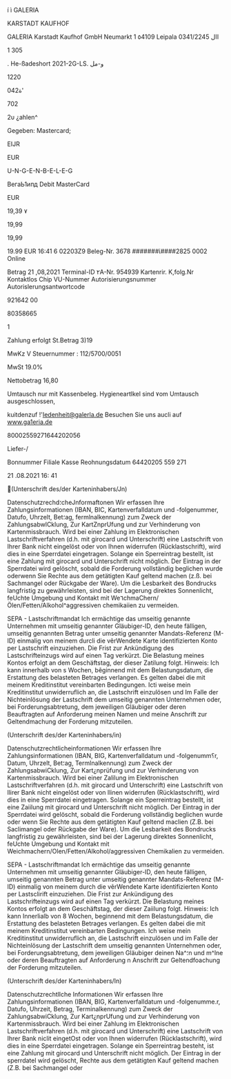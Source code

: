 í ì
GALERIA

KARSTADT  KAUFHOF

GALERIA Karstadt Kaufhof GmbH
Neumarkt 1
٥4109  Leipala
0341/2245
اال

1
305

.  He-ßadeshort  2021-2G-LS.
و-مل

1220

 04ة2'

702

2υ  ¿ahlen^

Gegeben:
Mastercard;

EIJR

EUR

U-N-G-E-N-B-E-L-E-G

ВегаЬ1ипд  Debit  MasterCard

EUR

19,39  ٧

19,99

19,99

19.99  EUR
16:41
6
02203Ζ9
Beleg-Nr.  3678
#######ί####2825
0002
Online

Betrag
21 ,08,2021
Terminal-ID
٢A-Nr.  954939
Kartenrir.
K,folg.Nr
Kontaktlos  Chip
VU-Nummer
Autorisierungsnummer
Autorislerungsantwortcode

921642
00

80358665

1

Zahlung  erfolgt
St.Betrag
3)19

MwKz
V
Steuernummer :  112/5700/0051

MwSt
19.0%

Nettobetrag
16,80

Umtausch  nur  mit  Kassenbeleg.
Hygieneartlkel  sind  ٧om
Umtausch  ausgeschlossen,

kuitdenzuf !'Iedenheit@galerla.de
Besuchen  Sie  uns  aucli  auf
www.ga1eria.de

80002559271644202056

Liefer-/

Bonnummer  Filiale  Kasse  Reohnungsdatum
64420205  559
271

21 .08.2021  16: 41

(Unterschrift des/der Karteninhabers/Jn)

Datenschutzrechd؛cheJnformaftonen
Wir  erfassen  Ihre  Zahlungsinformationen  (IBAN,  BIC,  Kartenverfalldatum
und -folgenummer, Datufo, Uhrzelt, Bet؛ag, fermlnalkennung) zum Zweck
der  ZahlungsabwlCklung,  Zur  KartZnprUfung  und  zur  Verhinderung  von
Kartenmissbrauch.
Wird  bei  einer  Zahlung  im  Elektronischen  Lastschriftverfahren  (d.h.  mit
girocard  und  Unterschrift)  eine  Lastschrift  von  Ihrer  Bank  nicht  eingelöst
oder  von  Ihnen  widerrufen  (Rücklastschrift),  wird  dies  in  eine  Sperrdatei
eingetragen.  Solange  ein  Sperreintrag  bestellt,  ist  eine  Zahlung  mit
girocard und  Unterschrift nicht möglich. Der  Eintrag in der Sperrdatei wird
gelöscht, sobald die Forderung vollständig beglichen wurde oderwenn Sie
Rechte aus dem getätigten Kauf geltend machen (z.ß. bei Sachmangel oder
Rückgabe der Ware).
Um  die  Lesbarkeit  des  Bondrucks  langfristig  zu  gewährleisten,  sind  bei  der
Lagerung  direktes  Sonnenlicht,  feUchte  Umgebung  und  Kontakt  mit
We٦chmaChern/Ölen/Fetten/Alkohol^aggressiven chemikaiien zu vermeiden.

SEPA  -  Lastschriftmandat
Ich  ermächtige  das  umseitig  genannte  Unternehmen  mit  umseitig
genannter  Gläubiger-ID,  den  heute  fälligen,  umseitig  genannten  Betrag
unter umseitig  genannter Mandats-Referenz  (M-ID)  einmalig  von  meinem
durcli  die  vẽrWendete  Karte  identifizierten  Konto  per  Lastschrift
einzuziehen.  Die  Frist  zur  Ankündigung  des  Lastschrifteinzugs  wird  auf
einen  Tag  verkürzt.  Die  Belastung  meines  Kontos  erfolgt  an  dem
Geschäftstag,  der  dieser Zatilung  folgt.  Hinweis:  Ich  kann  innerhalb von  s
Wochen,  bẽginnend  mit  dem  Belastungsdatum,  die  Erstattung  des
belasteten  Betrages  verlangen.  Es  gelten  dabei  die  mit  meinem
Kreditinstitut vereinbarten  Bedingungen.
Icti weise mein Kreditinstitut unwiderruflich an, die Lastschrift einzulösen
und  Im  Falle  der  Nichteinlösung  der  Lastschrift  dem  umseitig  genannten
Unternehmen  oder,  bei  Forderungsabtretung,  dem  jeweiligen  Gläubiger
oder  deren  Beauftragten  auf  Anforderung  meinen  Namen  und  meine
Anschrift zur Geltendmachung der Forderung mitzuteilen.

(Unterschrift des/der Karteninhabers/in)

Datenschutzrechtlicheinformationen
Wir  erfassen  Ihre  Zahlungsinformationen  (IBAN,  BIG,  Kartenverfalldatum
und -folgenumm؟r, Datum, Uhrzelt, Bet؛ag, Termlnalkennung) zum Zweck
der  ZahlungsabwiCklung,  Zur  Kart¿nprüfung  und  zur  Verhinderung  von
Kartenmissbrauch.
Wird  bei  einer  Zalilung  im  Elektronischen  Lastschriftverfahren  (d.h.  mit
girocard  und  Unterschrift)  eine  Lastschrift  von  llirer  Bank  nicht eingelöst
oder  von  llinen  widerrufen  (Rücklastschrift),  wird  dies  in  eine  Sperrdatei
eingetragen.  Solange  ein  Sperreintrag  bestellt,  ist  eine  Zaiilung  mit
girocard und Unterschrift nicht möglich. Der Eintrag in der Sperrdatei wird
gelöscht, sobald die Forderung vollständig beglichen wurde oder wenn Sie
Rechte aus dem getätigten Kauf geltend maclien (Ζ.Β. bei Saclimangel oder
Rückgabe der Ware).
Um  die  Lesbarkeit  des  Bondrucks  langfristig  zu  gewährleisten,  sind  bei  der
Lagerung  direktes  Sonnenlicht,  feUchte  Umgebung  und  Kontakt  mit
Weichmachern/Olen/Fetten/Alkohol/aggressiven Chemikalien zu vermeiden.

SEPA  -  Lastschriftmandat
Ich  ermächtige  das  umseitig  genannte  Unternehmen  mit  umseitig
genannter  Gläubiger-ID,  den  heute  fälligen,  umseitig  genannten  Betrag
unter umseitig  genannter Mandats-Referenz (M-ID)  einmalig von  meinem
durch  die  vẽrWendete  Karte  identifizierten  Konto  per  Lastsclirift
einzuziehen.  Die  Frist  zur  Ankündigung  des  Lastschrifteinzugs  wird  auf
einen  Tag  verkürzt.  Die  Belastung  meines  Kontos  erfolgt  an  dem
Geschäftstag,  der dieser Zaiilung  folgt.  Hinweis:  Ich  kann  Innerlialb von  8
Wochen,  beginnend  mit  dem  Belastungsdatum,  die  Erstattung  des
belasteten  Betrages  verlangen.  Es  gelten  dabei  die  mit  meinem
Kreditinstitut vereinbarten Bedingungen.
Ich weise mein Kreditinstitut unwiderruflich an, die Lastschrift einzulösen
und  im  Falle  der  Nichteinlösung  der  Lastschrift  dem  umseitig  genannten
Unternehmen  oder,  bei  Forderungsabtretung,
dem  jeweiligen  Gläubiger
deinen  Na^؛n  und  m^lne
oder  deren  Beauftragten  auf  Anforderung  n
Anschrift zur Geltendfoachung der Forderung  mitzuteilen.

(Unterschrift des/der Karteninhabers/In)

Datenschutzrechtllche Informationen
Wir  erfassen  Ihre  Zahlungsinformationen  (IBAN,  BIG,  Kartenverfalldatum
und -folgenumme.r, Datufo, Uhrzeit, Betrag, Terminalkennung) zum Zweck
der  ZahlungsabwiCklung,  Zur  Kart¿nprUfung  und  zur  Verhinderung  von
Kartenmissbrauch.
Wird  bei  einer  Zahlung  im  Elektronischen  Lastschriftverfahren  (d.h.  mit
girocard  und  Unterschrift)  eine  Lastschrift von  Ihrer  Bank  niclit  eingetOst
oder  von  Ihnen  widerrufen  (Rücklastschrift),  wird  dies  in  eine  Sperrdatei
eingetragen.  Solange  ein  Sperreintrag  besteht,  ist  eine  Zahlung  mit
girocard und Unterschrift nicht möglich. Der Eintrag in der sperrdatel wird
gelöscht,
Rechte aus dem getätigten Kauf geltend machen (Ζ.Β.  bei Sachmangel oder

